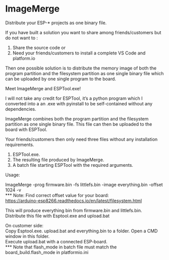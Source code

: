 # ImageMerge
Distribute your ESP-* projects as one binary file.

If you have built a solution you want to share among friends/customers but do not want to :
1.	Share the source code
or
2.	Need your friends/customers to install a complete VS Code and platform.io

Then one possible solution is to distribute the memory image of both the program partition and the filesystem partition as one single binary file which can be uploaded by one single program to the board.

Meet ImageMerge and ESPTool.exe! 

I will not take any credit for ESPTool, it’s a python program which I converted into a an .exe with pyinstall to be self-contained without any dependencies. 

ImageMerge combines both the program partition and the filesystem partition as one single binary file.
This file can then be uploaded to the board with ESPTool. 

Your friends/customers then only need three files without any installation requirements.
1.	ESPTool.exe.
2.	The resulting file produced by ImageMerge.
3.	A batch file starting ESPTool with the required arguments.

Usage:

ImageMerge -prog firmware.bin -fs littlefs.bin -image everything.bin -offset 1024  -v  
*** Note: Find correct offset value for your board:  
https://arduino-esp8266.readthedocs.io/en/latest/filesystem.html

This will produce everything bin from firmware.bin and littlefs.bin.  
Distribute this file with Esptool.exe and upload.bat

On customer side:  
Copy Esptool.exe. upload.bat and everything.bin to a folder. Open a CMD window in this folder.  
Execute upload.bat with a connected ESP-board.  
*** Note that flash_mode in batch file must match the board_build.flash_mode in platformio.ini
